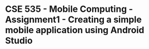 # CSE 535 - Mobile Computing - Assignment1 - Creating a simple mobile application using Android Studio
